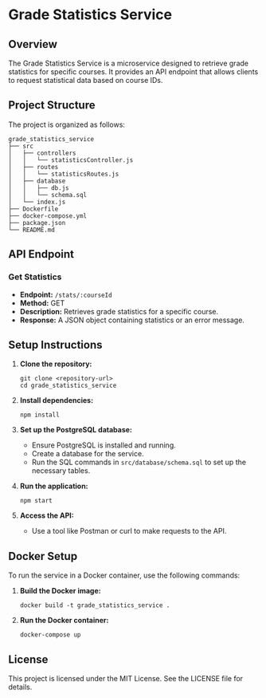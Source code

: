 # Grade Statistics Service

## Overview

The Grade Statistics Service is a microservice designed to retrieve grade statistics for specific courses. It provides an API endpoint that allows clients to request statistical data based on course IDs.

## Project Structure

The project is organized as follows:

```
grade_statistics_service
├── src
│   ├── controllers
│   │   └── statisticsController.js
│   ├── routes
│   │   └── statisticsRoutes.js
│   ├── database
│   │   ├── db.js
│   │   └── schema.sql
│   └── index.js
├── Dockerfile
├── docker-compose.yml
├── package.json
└── README.md
```

## API Endpoint

### Get Statistics

- **Endpoint:** `/stats/:courseId`
- **Method:** GET
- **Description:** Retrieves grade statistics for a specific course.
- **Response:** A JSON object containing statistics or an error message.

## Setup Instructions

1. **Clone the repository:**
   ```
   git clone <repository-url>
   cd grade_statistics_service
   ```

2. **Install dependencies:**
   ```
   npm install
   ```

3. **Set up the PostgreSQL database:**
   - Ensure PostgreSQL is installed and running.
   - Create a database for the service.
   - Run the SQL commands in `src/database/schema.sql` to set up the necessary tables.

4. **Run the application:**
   ```
   npm start
   ```

5. **Access the API:**
   - Use a tool like Postman or curl to make requests to the API.

## Docker Setup

To run the service in a Docker container, use the following commands:

1. **Build the Docker image:**
   ```
   docker build -t grade_statistics_service .
   ```

2. **Run the Docker container:**
   ```
   docker-compose up
   ```

## License

This project is licensed under the MIT License. See the LICENSE file for details.
